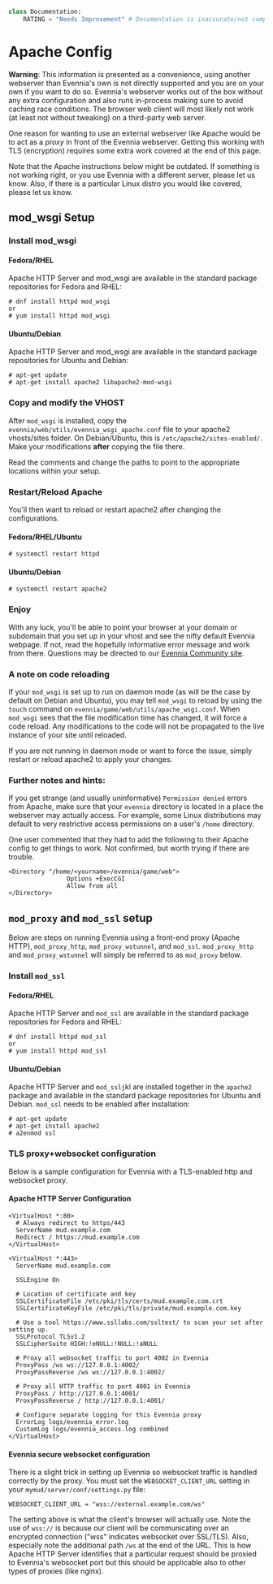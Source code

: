 ```python
class Documentation:
    RATING = "Needs Improvement" # Documentation is inaccurate/not complete
```

# Apache Config


**Warning**: This information is presented as a convenience, using another webserver than Evennia's
own is not directly supported and you are on your own if you want to do so.  Evennia's webserver
works out of the box without any extra configuration and also runs in-process making sure to avoid
caching race conditions. The browser web client will most likely not work (at least not without
tweaking) on a third-party web server.

One reason for wanting to use an external webserver like Apache would be to act as a *proxy* in
front of the Evennia webserver. Getting this working with TLS (encryption) requires some extra work
covered at the end of this page. 

Note that the Apache instructions below might be outdated. If something is not working right, or you
use Evennia with a different server, please let us know. Also, if there is a particular Linux distro
you would like covered, please let us know.

## mod_wsgi Setup

### Install mod_wsgi

#### Fedora/RHEL
Apache HTTP Server and mod_wsgi are available in the standard package repositories for Fedora and RHEL:
```
# dnf install httpd mod_wsgi
or
# yum install httpd mod_wsgi
```

#### Ubuntu/Debian
Apache HTTP Server and mod_wsgi are available in the standard package repositories for Ubuntu and Debian:
```
# apt-get update
# apt-get install apache2 libapache2-mod-wsgi
```

### Copy and modify the VHOST

After `mod_wsgi` is installed, copy the `evennia/web/utils/evennia_wsgi_apache.conf` file to your
apache2 vhosts/sites folder. On Debian/Ubuntu, this is `/etc/apache2/sites-enabled/`. Make your
modifications **after** copying the file there.

Read the comments and change the paths to point to the appropriate locations within your setup.

### Restart/Reload Apache

You'll then want to reload or restart apache2 after changing the configurations.

#### Fedora/RHEL/Ubuntu
```
# systemctl restart httpd
```

#### Ubuntu/Debian
```
# systemctl restart apache2
```

### Enjoy

With any luck, you'll be able to point your browser at your domain or subdomain that you set up in
your vhost and see the nifty default Evennia webpage. If not, read the hopefully informative error
message and work from there. Questions may be directed to our [Evennia Community
site](http://evennia.com).

### A note on code reloading

If your `mod_wsgi` is set up to run on daemon mode (as will be the case by default on Debian and
Ubuntu), you may tell `mod_wsgi` to reload by using the `touch` command on
`evennia/game/web/utils/apache_wsgi.conf`. When `mod_wsgi` sees that the file modification time has
changed, it will force a code reload. Any modifications to the code will not be propagated to the
live instance of your site until reloaded.

If you are not running in daemon mode or want to force the issue, simply restart or reload apache2 to apply your changes.

### Further notes and hints:

If you get strange (and usually uninformative) `Permission denied` errors from Apache, make sure
that your `evennia` directory is located in a place the webserver may actually access. For example,
some Linux distributions may default to very restrictive access permissions on a user's `/home`
directory. 

One user commented that they had to add the following to their Apache config to get things to work.
Not confirmed, but worth trying if there are trouble.

    <Directory "/home/<yourname>/evennia/game/web">
                    Options +ExecCGI
                    Allow from all
    </Directory>

## `mod_proxy` and `mod_ssl` setup

Below are steps on running Evennia using a front-end proxy (Apache HTTP), `mod_proxy_http`,
`mod_proxy_wstunnel`, and `mod_ssl`. `mod_proxy_http` and `mod_proxy_wstunnel` will simply be referred to as
`mod_proxy` below. 

### Install `mod_ssl`

#### Fedora/RHEL

Apache HTTP Server and `mod_ssl` are available in the standard package repositories for Fedora and RHEL:

```
# dnf install httpd mod_ssl
or
# yum install httpd mod_ssl

```

#### Ubuntu/Debian

Apache HTTP Server and `mod_sslj`kl are installed together in the `apache2` package and available in the
standard package repositories for Ubuntu and Debian. `mod_ssl` needs to be enabled after installation:

```
# apt-get update
# apt-get install apache2 
# a2enmod ssl

```

### TLS proxy+websocket configuration

Below is a sample configuration for Evennia with a TLS-enabled http and websocket proxy.

#### Apache HTTP Server Configuration

```
<VirtualHost *:80>
  # Always redirect to https/443
  ServerName mud.example.com
  Redirect / https://mud.example.com
</VirtualHost>

<VirtualHost *:443>
  ServerName mud.example.com
  
  SSLEngine On
  
  # Location of certificate and key
  SSLCertificateFile /etc/pki/tls/certs/mud.example.com.crt
  SSLCertificateKeyFile /etc/pki/tls/private/mud.example.com.key
  
  # Use a tool https://www.ssllabs.com/ssltest/ to scan your set after setting up.
  SSLProtocol TLSv1.2
  SSLCipherSuite HIGH:!eNULL:!NULL:!aNULL
  
  # Proxy all websocket traffic to port 4002 in Evennia
  ProxyPass /ws ws://127.0.0.1:4002/
  ProxyPassReverse /ws ws://127.0.0.1:4002/
  
  # Proxy all HTTP traffic to port 4001 in Evennia
  ProxyPass / http://127.0.0.1:4001/
  ProxyPassReverse / http://127.0.0.1:4001/
  
  # Configure separate logging for this Evennia proxy
  ErrorLog logs/evennia_error.log
  CustomLog logs/evennia_access.log combined
</VirtualHost>
```

#### Evennia secure websocket configuration

There is a slight trick in setting up Evennia so websocket traffic is handled correctly by the
proxy. You must set the `WEBSOCKET_CLIENT_URL` setting in your `mymud/server/conf/settings.py` file:

```
WEBSOCKET_CLIENT_URL = "wss://external.example.com/ws"
```

The setting above is what the client's browser will actually use. Note the use of `wss://` is
because our client will be communicating over an encrypted connection ("wss" indicates websocket
over SSL/TLS). Also, especially note the additional path `/ws` at the end of the URL. This is how
Apache HTTP Server identifies that a particular request should be proxied to Evennia's websocket
port but this should be applicable also to other types of proxies (like nginx). 

